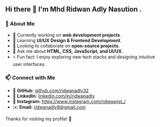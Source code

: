 ## Hi there 👋 I'm **Mhd Ridwan Adly Nasution** .

### 🚀 About Me
- 🔭 Currently working on **web development projects**.
- 🌱 Learning **UI/UX Design & Frontend Development**.
- 👯 Looking to collaborate on **open-source projects**.
- 💬 Ask me about **HTML, CSS, JavaScript, and UI/UX**.
- ⚡ Fun fact: I enjoy exploring new tech stacks and designing intuitive user interfaces.

### 📫 Connect with Me
- 🔗 **GitHub:** [github.com/ridwanadly32](https://github.com/ridwanadly32)
- 💼 **LinkedIn:** [linkedin.com/in/ridwanadly](https://linkedin.com/in/ridwanadly)
- 📱 **Instagram:** https://www.instagram.com/ridwaanst_/
- ✉️ **Email:** ridwanadly8@gmail.com

Thanks for visiting my profile! 🚀

